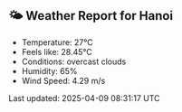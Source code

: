 <!-- WEATHER-START -->
## 🌤 Weather Report for Hanoi

- Temperature: 27°C
- Feels like: 28.45°C
- Conditions: overcast clouds
- Humidity: 65%
- Wind Speed: 4.29 m/s

Last updated: 2025-04-09 08:31:17 UTC
<!-- WEATHER-END -->
